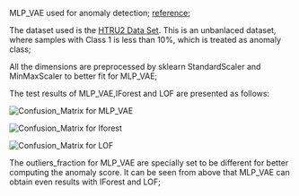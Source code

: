 
MLP_VAE used for anomaly detection;
[reference](https://pdfs.semanticscholar.org/0611/46b1d7938d7a8dae70e3531a00fceb3c78e8.pdf);

The dataset used is the [HTRU2 Data Set](http://archive.ics.uci.edu/ml/datasets/HTRU2). This is an unbanlaced dataset, where samples with Class 1 is less than 10%, which is treated as anomaly class;

All the dimensions are preprocessed by sklearn StandardScaler and MinMaxScaler to better fit for MLP_VAE;

The test results of MLP_VAE,IForest and LOF are presented as follows:

![Confusion_Matrix for MLP_VAE](https://github.com/SchindlerLiang/VAE-for-Anomaly-Detection/blob/master/MLP_VAE/img/MLP_VAE.png)

![Confusion_Matrix for Iforest](https://github.com/SchindlerLiang/VAE-for-Anomaly-Detection/blob/master/MLP_VAE/img/iforest.png)

![Confusion_Matrix for LOF](https://github.com/SchindlerLiang/VAE-for-Anomaly-Detection/blob/master/MLP_VAE/img/lof.png)

The outliers_fraction for MLP_VAE are specially set to be different for better computing the anomaly score. It can be seen from above that MLP_VAE can obtain even results with IForest and LOF;
